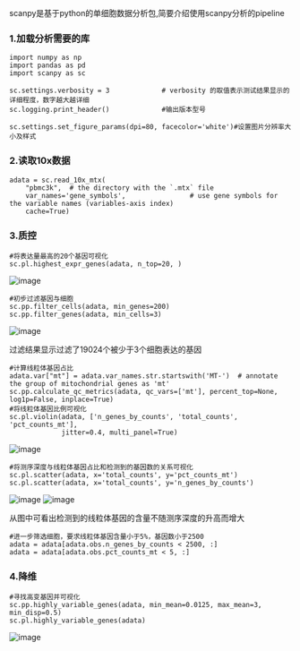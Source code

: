 scanpy是基于python的单细胞数据分析包,简要介绍使用scanpy分析的pipeline
### 1.加载分析需要的库
```
import numpy as np
import pandas as pd
import scanpy as sc

sc.settings.verbosity = 3             # verbosity 的取值表示测试结果显示的详细程度，数字越大越详细
sc.logging.print_header()             #输出版本型号

sc.settings.set_figure_params(dpi=80, facecolor='white')#设置图片分辨率大小及样式
```

### 2.读取10x数据
```
adata = sc.read_10x_mtx(
    "pbmc3k",  # the directory with the `.mtx` file
    var_names='gene_symbols',                # use gene symbols for the variable names (variables-axis index)
    cache=True) 
```

### 3.质控
```
#将表达量最高的20个基因可视化
sc.pl.highest_expr_genes(adata, n_top=20, )

```
![image](https://user-images.githubusercontent.com/112565216/188346714-9c67c9d5-0ed0-4628-9ac7-a7195c683281.png)

```
#初步过滤基因与细胞
sc.pp.filter_cells(adata, min_genes=200)
sc.pp.filter_genes(adata, min_cells=3)
```
![image](https://user-images.githubusercontent.com/112565216/188347033-9cb71448-84ba-4281-b241-1f3239abb172.png)

过滤结果显示过滤了19024个被少于3个细胞表达的基因

```
#计算线粒体基因占比
adata.var["mt"] = adata.var_names.str.startswith('MT-')  # annotate the group of mitochondrial genes as 'mt'
sc.pp.calculate_qc_metrics(adata, qc_vars=['mt'], percent_top=None, log1p=False, inplace=True)
#将线粒体基因比例可视化
sc.pl.violin(adata, ['n_genes_by_counts', 'total_counts', 'pct_counts_mt'],
             jitter=0.4, multi_panel=True)
```

![image](https://user-images.githubusercontent.com/112565216/188347355-c5588d35-b254-4f20-a03a-f018752879f0.png)

```
#将测序深度与线粒体基因占比和检测到的基因数的关系可视化
sc.pl.scatter(adata, x='total_counts', y='pct_counts_mt')
sc.pl.scatter(adata, x='total_counts', y='n_genes_by_counts')
```

![image](https://user-images.githubusercontent.com/112565216/188347632-66e1a4fe-8bf4-4354-a048-fc8922803c48.png)
![image](https://user-images.githubusercontent.com/112565216/188347727-a86c8802-5c68-45d4-a05f-7e1ba0bea7fa.png)

从图中可看出检测到的线粒体基因的含量不随测序深度的升高而增大
```
#进一步筛选细胞，要求线粒体基因含量小于5%，基因数小于2500
adata = adata[adata.obs.n_genes_by_counts < 2500, :]
adata = adata[adata.obs.pct_counts_mt < 5, :]

```

### 4.降维
```
#寻找高变基因并可视化
sc.pp.highly_variable_genes(adata, min_mean=0.0125, max_mean=3, min_disp=0.5)
sc.pl.highly_variable_genes(adata)
```

![image](https://user-images.githubusercontent.com/112565216/188348202-4d2f272c-8af0-466e-8ac9-45db057e3340.png)
